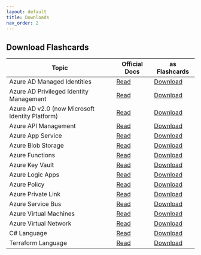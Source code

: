 ```yaml
---
layout: default
title: Downloads
nav_order: 2
---
```


## Download Flashcards

Topic                         | Official Docs                                                                                  | as Flashcards
---                           | ---                                                                                            | ---
Azure AD Managed Identities   | [Read](https://learn.microsoft.com/azure/active-directory/managed-identities-azure-resources/) | [Download](https://github.com/asa55/azure-managed-identities-docs-as-flashcards/releases)
Azure AD Privileged Identity Management | [Read](https://learn.microsoft.com/azure/active-directory/privileged-identity-management/) | [Download](https://github.com/asa55/azure-privileged-identity-management-docs-as-flashcards/releases)
Azure AD v2.0 (now Microsoft Identity Platform) | [Read](https://learn.microsoft.com/azure/active-directory/develop/)          | [Download](https://github.com/asa55/microsoft-identity-platform-docs-as-flashcards/releases)
Azure API Management          | [Read](https://learn.microsoft.com/azure/api-management/)                                      | [Download](https://github.com/asa55/azure-api-management-docs-as-flashcards/releases) 
Azure App Service             | [Read](https://learn.microsoft.com/azure/app-service/)                                         | [Download](https://github.com/asa55/azure-app-service-docs-as-flashcards/releases) 
Azure Blob Storage            | [Read](https://learn.microsoft.com/azure/storage/blobs/)                                       | [Download](https://github.com/asa55/azure-blob-storage-docs-as-flashcards/releases) 
Azure Functions               | [Read](https://learn.microsoft.com/azure/azure-functions/)                                     | [Download](https://github.com/asa55/azure-functions-docs-as-flashcards/releases) 
Azure Key Vault               | [Read](https://learn.microsoft.com/azure/key-vault/general/)                                   | [Download](https://github.com/asa55/azure-key-vault-docs-as-flashcards/releases)
Azure Logic Apps              | [Read](https://learn.microsoft.com/en-us/azure/logic-apps/)                                    | [Download](https://github.com/asa55/azure-logic-apps-docs-as-flashcards/releases)
Azure Policy                  | [Read](https://learn.microsoft.com/azure/governance/policy/)                                   | [Download](https://github.com/asa55/azure-policy-docs-as-flashcards/releases)
Azure Private Link            | [Read](https://learn.microsoft.com/en-us/azure/private-link/)                                  | [Download](https://github.com/asa55/azure-private-link-docs-as-flashcards/releases)
Azure Service Bus             | [Read](https://learn.microsoft.com/azure/service-bus-messaging/)                               | [Download](https://github.com/asa55/azure-service-bus-docs-as-flashcards/releases)
Azure Virtual Machines        | [Read](https://learn.microsoft.com/azure/virtual-machines/)                                    | [Download](https://github.com/asa55/azure-virtual-machines-docs-as-flashcards/releases)
Azure Virtual Network         | [Read](https://learn.microsoft.com/azure/virtual-network/)                                     | [Download](https://github.com/asa55/azure-virtual-network-docs-as-flashcards/releases)
C# Language                   | [Read](https://learn.microsoft.com/en-us/dotnet/csharp/)                                       | [Download](https://github.com/asa55/c-sharp-docs-as-flashcards/releases)
Terraform Language            | [Read](https://developer.hashicorp.com/terraform/language)                                     | [Download](https://github.com/asa55/terraform-language-docs-as-flashcards/releases)
